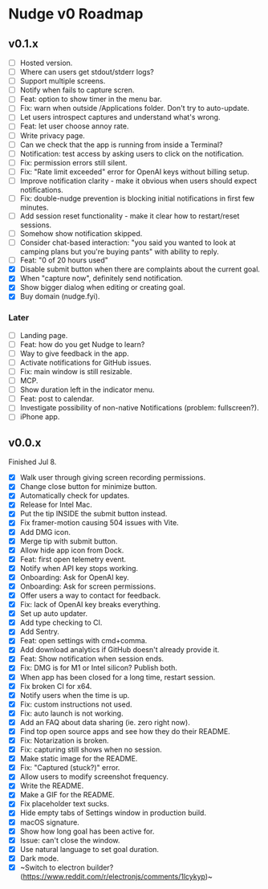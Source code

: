 # Nudge v0 Roadmap

## v0.1.x

- [ ] Hosted version.
- [ ] Where can users get stdout/stderr logs?
- [ ] Support multiple screens.
- [ ] Notify when fails to capture scren.
- [ ] Feat: option to show timer in the menu bar.
- [ ] Fix: warn when outside /Applications folder. Don't try to auto-update.
- [ ] Let users introspect captures and understand what's wrong.
- [ ] Feat: let user choose annoy rate.
- [ ] Write privacy page.
- [ ] Can we check that the app is running from inside a Terminal?
- [ ] Notification: test access by asking users to click on the notification.
- [ ] Fix: permission errors still silent.
- [ ] Fix: "Rate limit exceeded" error for OpenAI keys without billing setup.
- [ ] Improve notification clarity - make it obvious when users should expect notifications.
- [ ] Fix: double-nudge prevention is blocking initial notifications in first few minutes.
- [ ] Add session reset functionality - make it clear how to restart/reset sessions.
- [ ] Somehow show notification skipped.
- [ ] Consider chat-based interaction: "you said you wanted to look at camping plans but you're buying pants" with ability to reply.
- [ ] Feat: "0 of 20 hours used"
- [x] Disable submit button when there are complaints about the current goal.
- [x] When "capture now", definitely send notification.
- [x] Show bigger dialog when editing or creating goal.
- [x] Buy domain (nudge.fyi).

### Later

- [ ] Landing page.
- [ ] Feat: how do you get Nudge to learn?
- [ ] Way to give feedback in the app.
- [ ] Activate notifications for GitHub issues.
- [ ] Fix: main window is still resizable.
- [ ] MCP.
- [ ] Show duration left in the indicator menu.
- [ ] Feat: post to calendar.
- [ ] Investigate possibility of non-native Notifications (problem: fullscreen?).
- [ ] iPhone app.

## v0.0.x

Finished Jul 8.

- [x] Walk user through giving screen recording permissions.
- [x] Change close button for minimize button.
- [x] Automatically check for updates.
- [x] Release for Intel Mac.
- [x] Put the tip INSIDE the submit button instead.
- [x] Fix framer-motion causing 504 issues with Vite.
- [x] Add DMG icon.
- [x] Merge tip with submit button.
- [x] Allow hide app icon from Dock.
- [x] Feat: first open telemetry event.
- [x] Notify when API key stops working.
- [x] Onboarding: Ask for OpenAI key.
- [x] Onboarding: Ask for screen permissions.
- [x] Offer users a way to contact for feedback.
- [x] Fix: lack of OpenAI key breaks everything.
- [x] Set up auto updater.
- [x] Add type checking to CI.
- [x] Add Sentry.
- [x] Feat: open settings with cmd+comma.
- [x] Add download analytics if GitHub doesn't already provide it.
- [x] Feat: Show notification when session ends.
- [x] Fix: DMG is for M1 or Intel silicon? Publish both.
- [x] When app has been closed for a long time, restart session.
- [x] Fix broken CI for x64.
- [x] Notify users when the time is up.
- [x] Fix: custom instructions not used.
- [x] Fix: auto launch is not working.
- [x] Add an FAQ about data sharing (ie. zero right now).
- [x] Find top open source apps and see how they do their README.
- [x] Fix: Notarization is broken.
- [x] Fix: capturing still shows when no session.
- [x] Make static image for the README.
- [x] Fix: "Captured (stuck?)" error.
- [x] Allow users to modify screenshot frequency.
- [x] Write the README.
- [x] Make a GIF for the README.
- [x] Fix placeholder text sucks.
- [x] Hide empty tabs of Settings window in production build.
- [x] macOS signature.
- [x] Show how long goal has been active for.
- [x] Issue: can't close the window.
- [x] Use natural language to set goal duration.
- [x] Dark mode.
- [x] ~Switch to electron builder? (https://www.reddit.com/r/electronjs/comments/1lcykyp)~

